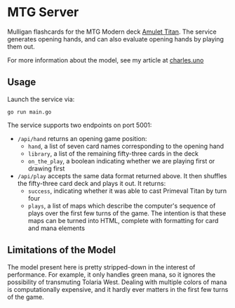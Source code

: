 # MTG Server

Mulligan flashcards for the MTG Modern deck [Amulet Titan][amulet_titan]. The service generates opening hands, and can also evaluate opening hands by playing them out.

[amulet_titan]: https://www.mtggoldfish.com/archetype/amulet-titan#paper

For more information about the model, see my article at [charles.uno][amulet_model]

[amulet_model]: https://charles.uno/amulet-simulation/


## Usage

Launch the service via:

```
go run main.go
```

The service supports two endpoints on port 5001:

- `/api/hand` returns an opening game position:
  - `hand`, a list of seven card names corresponding to the opening hand
  - `library`, a list of the remaining fifty-three cards in the deck
  - `on_the_play`, a boolean indicating whether we are playing first or drawing first
- `/api/play` accepts the same data format returned above. It then shuffles the fifty-three card deck and plays it out. It returns:
  - `success`, indicating whether it was able to cast Primeval Titan by turn four
  - `plays`, a list of maps which describe the computer's sequence of plays over the first few turns of the game. The intention is that these maps can be turned into HTML, complete with formatting for card and mana elements

## Limitations of the Model

The model present here is pretty stripped-down in the interest of performance. For example, it only handles green mana, so it ignores the possibility of transmuting Tolaria West. Dealing with multiple colors of mana is computationally expensive, and it hardly ever matters in the first few turns of the game.
